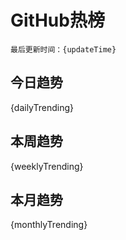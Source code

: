 # GitHub热榜

`最后更新时间：{updateTime}`

## 今日趋势

{dailyTrending}

## 本周趋势

{weeklyTrending}

## 本月趋势

{monthlyTrending}
